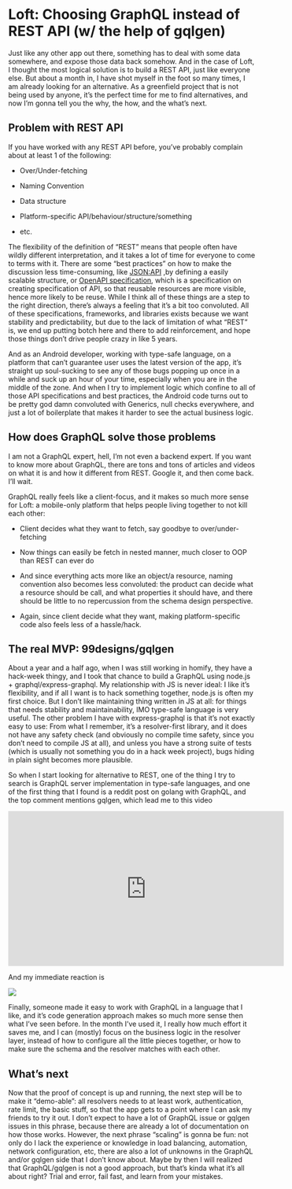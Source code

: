 
# Loft: Choosing GraphQL instead of REST API (w/ the help of gqlgen)



Just like any other app out there, something has to deal with some data somewhere, and expose those data back somehow. And in the case of Loft, I thought the most logical solution is to build a REST API, just like everyone else. But about a month in, I have shot myself in the foot so many times, I am already looking for an alternative. As a greenfield project that is not being used by anyone, it’s the perfect time for me to find alternatives, and now I’m gonna tell you the why, the how, and the what’s next.

## Problem with REST API

If you have worked with any REST API before, you’ve probably complain about at least 1 of the following:

* Over/Under-fetching

* Naming Convention

* Data structure

* Platform-specific API/behaviour/structure/something

* etc.

The flexibility of the definition of “REST” means that people often have wildly different interpretation, and it takes a lot of time for everyone to come to terms with it. There are some “best practices” on how to make the discussion less time-consuming, like [JSON:API](https://jsonapi.org/) ,by defining a easily scalable structure, or [OpenAPI specification](https://www.openapis.org/), which is a specification on creating specification of API, so that reusable resources are more visible, hence more likely to be reuse. While I think all of these things are a step to the right direction, there’s always a feeling that it’s a bit too convoluted. All of these specifications, frameworks, and libraries exists because we want stability and predictability, but due to the lack of limitation of what “REST” is, we end up putting botch here and there to add reinforcement, and hope those things don’t drive people crazy in like 5 years.

And as an Android developer, working with type-safe language, on a platform that can’t guarantee user uses the latest version of the app, it’s straight up soul-sucking to see any of those bugs popping up once in a while and suck up an hour of your time, especially when you are in the middle of the zone. And when I try to implement logic which confine to all of those API specifications and best practices, the Android code turns out to be pretty god damn convoluted with Generics, null checks everywhere, and just a lot of boilerplate that makes it harder to see the actual business logic.

## How does GraphQL solve those problems

I am not a GraphQL expert, hell, I’m not even a backend expert. If you want to know more about GraphQL, there are tons and tons of articles and videos on what it is and how it different from REST. Google it, and then come back. I’ll wait.

GraphQL really feels like a client-focus, and it makes so much more sense for Loft: a mobile-only platform that helps people living together to not kill each other:

* Client decides what they want to fetch, say goodbye to over/under-fetching

* Now things can easily be fetch in nested manner, much closer to OOP than REST can ever do

* And since everything acts more like an object/a resource, naming convention also becomes less convoluted: the product can decide what a resource should be call, and what properties it should have, and there should be little to no repercussion from the schema design perspective.

* Again, since client decide what they want, making platform-specific code also feels less of a hassle/hack.

## The real MVP: 99designs/gqlgen

About a year and a half ago, when I was still working in homify, they have a hack-week thingy, and I took that chance to build a GraphQL using node.js + graphql/express-graphql. My relationship with JS is never ideal: I like it’s flexibility, and if all I want is to hack something together, node.js is often my first choice. But I don’t like maintaining thing written in JS at all: for things that needs stability and maintainability, IMO type-safe language is very useful. The other problem I have with express-graphql is that it’s not exactly easy to use: From what I remember, it’s a resolver-first library, and it does not have any safety check (and obviously no compile time safety, since you don’t need to compile JS at all), and unless you have a strong suite of tests (which is usually not something you do in a hack week project), bugs hiding in plain sight becomes more plausible.

So when I start looking for alternative to REST, one of the thing I try to search is GraphQL server implementation in type-safe languages, and one of the first thing that I found is a reddit post on golang with GraphQL, and the top comment mentions gqlgen, which lead me to this video

<center><iframe width="560" height="315" src="https://www.youtube.com/embed/FdURVezcdcw" frameborder="0" allowfullscreen></iframe></center>

And my immediate reaction is

![](https://cdn-images-1.medium.com/max/2000/1*d0odgfD7kwYrC0O5Npoupg.gif)

Finally, someone made it easy to work with GraphQL in a language that I like, and it’s code generation approach makes so much more sense then what I’ve seen before. In the month I’ve used it, I really how much effort it saves me, and I can (mostly) focus on the business logic in the resolver layer, instead of how to configure all the little pieces together, or how to make sure the schema and the resolver matches with each other.

## What’s next

Now that the proof of concept is up and running, the next step will be to make it “demo-able”: all resolvers needs to at least work, authentication, rate limit, the basic stuff, so that the app gets to a point where I can ask my friends to try it out. I don’t expect to have a lot of GraphQL issue or gqlgen issues in this phrase, because there are already a lot of documentation on how those works. However, the next phrase “scaling” is gonna be fun: not only do I lack the experience or knowledge in load balancing, automation, network configuration, etc, there are also a lot of unknowns in the GraphQL and/or gqlgen side that I don’t know about. Maybe by then I will realized that GraphQL/gqlgen is not a good approach, but that’s kinda what it’s all about right? Trial and error, fail fast, and learn from your mistakes.

